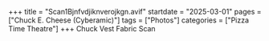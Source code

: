 +++
title = "Scan1Bjnfvdjiknverojkgn.avif"
startdate = "2025-03-01"
pages = ["Chuck E. Cheese (Cyberamic)"]
tags = ["Photos"]
categories = ["Pizza Time Theatre"]
+++
Chuck Vest Fabric Scan
